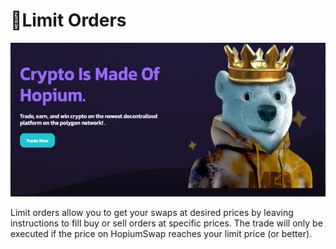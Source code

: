 # 📝Limit Orders

![](<../../../.gitbook/assets/intro-header (2).png>)

Limit orders allow you to get your swaps at desired prices by leaving instructions to fill buy or sell orders at specific prices. The trade will only be executed if the price on HopiumSwap reaches your limit price (or better).
